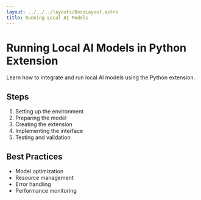 ```yaml
---
layout: ../../../layouts/DocsLayout.astro
title: Running Local AI Models
---
```


# Running Local AI Models in Python Extension

Learn how to integrate and run local AI models using the Python extension.

## Steps

1. Setting up the environment
2. Preparing the model
3. Creating the extension
4. Implementing the interface
5. Testing and validation

## Best Practices

- Model optimization
- Resource management
- Error handling
- Performance monitoring
